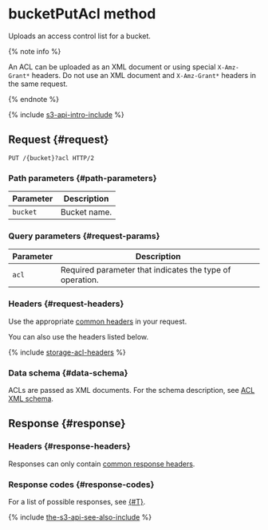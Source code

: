 # bucketPutAcl method

Uploads an access control list for a bucket.

{% note info %}

An ACL can be uploaded as an XML document or using special `X-Amz-Grant*` headers. Do not use an XML document and `X-Amz-Grant*` headers in the same request.

{% endnote %}

{% include [s3-api-intro-include](../../../../_includes/storage/s3-api-intro-include.md) %}

## Request {#request}

```http
PUT /{bucket}?acl HTTP/2
```

### Path parameters {#path-parameters}

Parameter | Description
----- | -----
`bucket` | Bucket name.

### Query parameters {#request-params}

Parameter | Description
----- | -----
`acl` | Required parameter that indicates the type of operation.

### Headers {#request-headers}

Use the appropriate [common headers](../common-request-headers.md) in your request.

You can also use the headers listed below.

{% include [storage-acl-headers](../../../_includes_service/storage-acl-bucket-headers.md) %}

### Data schema {#data-schema}

ACLs are passed as XML documents. For the schema description, see [ACL XML schema](xml-config.md).

## Response {#response}

### Headers {#response-headers}

Responses can only contain [common response headers](../common-response-headers.md).

### Response codes {#response-codes}

For a list of possible responses, see [{#T}](../response-codes.md).

{% include [the-s3-api-see-also-include](../../../../_includes/storage/the-s3-api-see-also-include.md) %}